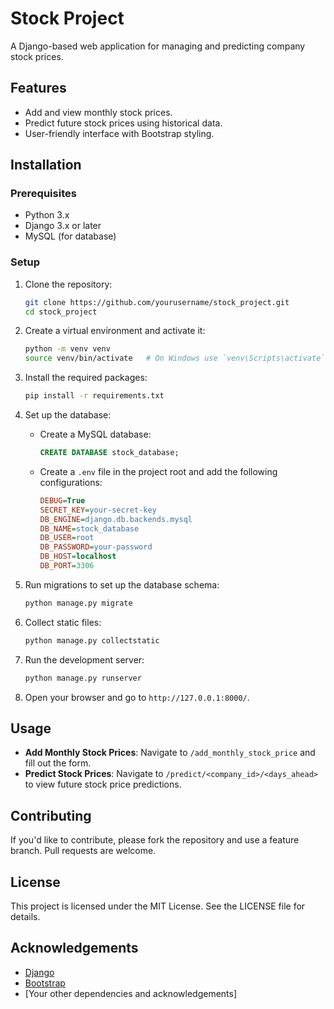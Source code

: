 # Stock Project

A Django-based web application for managing and predicting company stock prices.

## Features

- Add and view monthly stock prices.
- Predict future stock prices using historical data.
- User-friendly interface with Bootstrap styling.

## Installation

### Prerequisites

- Python 3.x
- Django 3.x or later
- MySQL (for database)

### Setup

1. Clone the repository:
    ```bash
    git clone https://github.com/yourusername/stock_project.git
    cd stock_project
    ```

2. Create a virtual environment and activate it:
    ```bash
    python -m venv venv
    source venv/bin/activate   # On Windows use `venv\Scripts\activate`
    ```

3. Install the required packages:
    ```bash
    pip install -r requirements.txt
    ```

4. Set up the database:
    - Create a MySQL database:
        ```sql
        CREATE DATABASE stock_database;
        ```
    - Create a `.env` file in the project root and add the following configurations:
        ```ini
        DEBUG=True
        SECRET_KEY=your-secret-key
        DB_ENGINE=django.db.backends.mysql
        DB_NAME=stock_database
        DB_USER=root
        DB_PASSWORD=your-password
        DB_HOST=localhost
        DB_PORT=3306
        ```

5. Run migrations to set up the database schema:
    ```bash
    python manage.py migrate
    ```

6. Collect static files:
    ```bash
    python manage.py collectstatic
    ```

7. Run the development server:
    ```bash
    python manage.py runserver
    ```

8. Open your browser and go to `http://127.0.0.1:8000/`.

## Usage

- **Add Monthly Stock Prices**: Navigate to `/add_monthly_stock_price` and fill out the form.
- **Predict Stock Prices**: Navigate to `/predict/<company_id>/<days_ahead>` to view future stock price predictions.

## Contributing

If you'd like to contribute, please fork the repository and use a feature branch. Pull requests are welcome.

## License

This project is licensed under the MIT License. See the LICENSE file for details.

## Acknowledgements

- [Django](https://www.djangoproject.com/)
- [Bootstrap](https://getbootstrap.com/)
- [Your other dependencies and acknowledgements]



